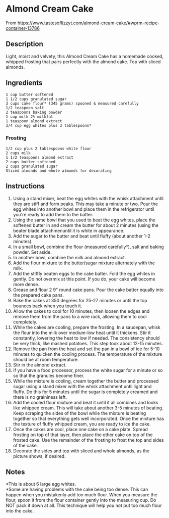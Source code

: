 # Almond Cream Cake

From https://www.tastesoflizzyt.com/almond-cream-cake/#wprm-recipe-container-13786

## Description

Light, moist and velvety, this Almond Cream Cake has a homemade cooked, whipped frosting that pairs perfectly with the almond cake. Top with sliced almonds.

## Ingredients

    1 cup butter softened
    1 1/2 cups granulated sugar
    3 cups cake flour* (345 grams) spooned & measured carefully
    1/2 teaspoon salt
    2 teaspoons baking powder
    1 cup milk 2% milkfat
    1 teaspoon almond extract
    3/4 cup egg whites plus 3 tablespoons*

### Frosting

    1/2 cup plus 2 tablespoons white flour
    2 cups milk
    1 1/2 teaspoons almond extract
    2 cups butter softened
    2 cups granulated sugar
    Sliced almonds and whole almonds for decorating

## Instructions

1. Using a stand mixer, beat the egg whites with the whisk attachment until they are stiff and form peaks. This may take a minute or two. Pour the egg whites into another bowl and place them in the refrigerator until you're ready to add them to the batter.
1. Using the same bowl that you used to beat the egg whites, place the softened butter in and cream the butter for about 2 minutes (using the beater blade attachmenuntil it is white in appearance.
1. Add the sugar to the butter and beat until fluffy (about another 1-2 minutes).
1. In a small bowl, combine the flour (measured carefully*), salt and baking powder. Set aside.
1. In another bowl, combine the milk and almond extract.
1. Add the flour mixture to the butter/sugar mixture alternately with the milk.
1. Add the stiffly beaten eggs to the cake batter. Fold the egg whites in gently. Do not overmix at this point. If you do, your cake will become more dense.
1. Grease and flour 2 9" round cake pans. Pour the cake batter equally into the prepared cake pans.
1. Bake the cakes at 350 degrees for 25-27 minutes or until the top bounces back when you touch it.
1. Allow the cakes to cool for 10 minutes, then loosen the edges and remove them from the pans to a wire rack, allowing them to cool completely.
1. While the cakes are cooling, prepare the frosting. In a saucepan, whisk the flour into the milk over medium-low heat until it thickens. Stir it constantly, lowering the heat to low if needed. The consistency should be very thick, like mashed potatoes. This step took about 12-15 minutes.
1. Remove the pan from the heat and set the pan in a bowl of ice for 5-10 minutes to quicken the cooling process. The temperature of the mixture should be at room temperature.
1. Stir in the almond extract.
1. If you have a food processor, process the white sugar for a minute or so so that the granules become finer.
1. While the mixture is cooling, cream together the butter and processed sugar using a stand mixer with the whisk attachment until light and fluffy. Do this for 5 minutes until the sugar is completely creamed and there is no graininess left.
1. Add the cooled flour mixture and beat it until it all combines and looks like whipped cream. This will take about another 3-5 minutes of beating. Keep scraping the sides of the bowl while the mixture is beating together so that everything gets well incorporated. Once the mixture has the texture of fluffy whipped cream, you are ready to ice the cake.
1. Once the cakes are cool, place one cake on a cake plate. Spread frosting on top of that layer, then place the other cake on top of the frosted cake. Use the remainder of the frosting to frost the top and sides of the cake.
1. Decorate the sides and top with sliced and whole almonds, as the picture shows, if desired.

## Notes
*This is about 6 large egg whites.  
*Some are having problems with the cake being too dense. This can happen when you mistakenly add too much flour. When you measure the flour, spoon it from the flour container gently into the measuring cup. Do NOT pack it down at all. This technique will help you not put too much flour into the cake.
